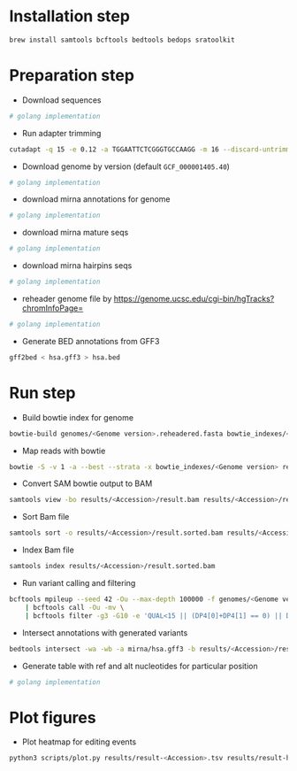 # Installation step
```bash
brew install samtools bcftools bedtools bedops sratoolkit
```

# Preparation step
* Download sequences
```bash
# golang implementation
```

* Run adapter trimming
```bash
cutadapt -q 15 -e 0.12 -a TGGAATTCTCGGGTGCCAAGG -m 16 --discard-untrimmed <Accession>.fastq.gz --output trimmed_<Accession>.fastq.gz
```

* Download genome by version (default `GCF_000001405.40`)
```bash
# golang implementation
```

* download mirna annotations for genome
```bash
# golang implementation
```

* download mirna mature seqs
```bash
# golang implementation
```

* download mirna hairpins seqs
```bash
# golang implementation
```

* reheader genome file by https://genome.ucsc.edu/cgi-bin/hgTracks?chromInfoPage=
```bash
# golang implementation
```

* Generate BED annotations from GFF3
```bash
gff2bed < hsa.gff3 > hsa.bed
```

# Run step
* Build bowtie index for genome
```bash
bowtie-build genomes/<Genome version>.reheadered.fasta bowtie_indexes/<Genome version>
```

* Map reads with bowtie
```bash
bowtie -S -v 1 -a --best --strata -x bowtie_indexes/<Genome version> results/<Accession>/trimmed_<Accession>.fastq.gz results/<Accession>/result.sam
```

* Convert SAM bowtie output to BAM
```bash
samtools view -bo results/<Accession>/result.bam results/<Accession>/result.sam
```

* Sort Bam file
```bash
samtools sort -o results/<Accession>/result.sorted.bam results/<Accession>/result.bam
```

* Index Bam file
```bash
samtools index results/<Accession>/result.sorted.bam
```

* Run variant calling and filtering
```bash
bcftools mpileup --seed 42 -Ou --max-depth 100000 -f genomes/<Genome version>.reheadered.fasta -R mirna/hsa.bed results/<Accession>/result.sorted.bam \
    | bcftools call -Ou -mv \
    | bcftools filter -g3 -G10 -e 'QUAL<15 || (DP4[0]+DP4[1] == 0) || DP < 10' > results/<Accession>/result.sorted.filtered.vcf
```

* Intersect annotations with generated variants
```bash
bedtools intersect -wa -wb -a mirna/hsa.gff3 -b results/<Accession>/result.sorted.filtered.vcf > results/<Accession>/result.sorted.filtered.annotated.tsv
```

* Generate table with ref and alt nucleotides for particular position
```bash
# golang implementation
```

# Plot figures
* Plot heatmap for editing events
```bash
python3 scripts/plot.py results/result-<Accession>.tsv results/result-heatmap-<Accession>.png
```
